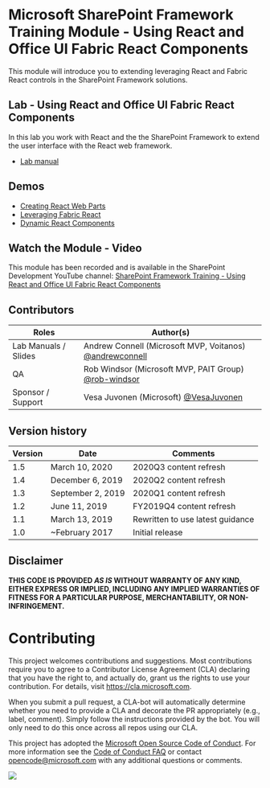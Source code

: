 # Microsoft SharePoint Framework Training Module - Using React and Office UI Fabric React Components

This module will introduce you to extending leveraging React and Fabric React controls in the SharePoint Framework solutions.

## Lab - Using React and Office UI Fabric React Components

In this lab you work with React and the the SharePoint Framework to extend the user interface with the React web framework.

- [Lab manual](./Lab.md)

## Demos

- [Creating React Web Parts](./Demos/01-webpart)
- [Leveraging Fabric React](./Demos/02-fabricreact)
- [Dynamic React Components](./Demos/03-dynamic-webpart)

## Watch the Module - Video

This module has been recorded and is available in the SharePoint Development YouTube channel: [SharePoint Framework Training - Using React and Office UI Fabric React Components](https://www.youtube.com/watch?v=TlSGdDZmrTM)

## Contributors

|        Roles         |                                       Author(s)                                       |
| -------------------- | ------------------------------------------------------------------------------------- |
| Lab Manuals / Slides | Andrew Connell (Microsoft MVP, Voitanos) [@andrewconnell](//github.com/andrewconnell) |
| QA                   | Rob Windsor (Microsoft MVP, PAIT Group) [@rob-windsor](//github.com/rob-windsor)      |
| Sponsor / Support    | Vesa Juvonen (Microsoft) [@VesaJuvonen](//github.com/VesaJuvonen)                     |

## Version history

| Version |       Date        |             Comments             |
| ------- | ----------------- | -------------------------------- |
| 1.5     | March 10, 2020    | 2020Q3 content refresh           |
| 1.4     | December 6, 2019  | 2020Q2 content refresh           |
| 1.3     | September 2, 2019 | 2020Q1 content refresh           |
| 1.2     | June 11, 2019     | FY2019Q4 content refresh         |
| 1.1     | March 13, 2019    | Rewritten to use latest guidance |
| 1.0     | ~February 2017    | Initial release                  |

## Disclaimer

**THIS CODE IS PROVIDED _AS IS_ WITHOUT WARRANTY OF ANY KIND, EITHER EXPRESS OR IMPLIED, INCLUDING ANY IMPLIED WARRANTIES OF FITNESS FOR A PARTICULAR PURPOSE, MERCHANTABILITY, OR NON-INFRINGEMENT.**

# Contributing

This project welcomes contributions and suggestions. Most contributions require you to agree to a
Contributor License Agreement (CLA) declaring that you have the right to, and actually do, grant us
the rights to use your contribution. For details, visit https://cla.microsoft.com.

When you submit a pull request, a CLA-bot will automatically determine whether you need to provide
a CLA and decorate the PR appropriately (e.g., label, comment). Simply follow the instructions
provided by the bot. You will only need to do this once across all repos using our CLA.

This project has adopted the [Microsoft Open Source Code of Conduct](https://opensource.microsoft.com/codeofconduct/).
For more information see the [Code of Conduct FAQ](https://opensource.microsoft.com/codeofconduct/faq/) or
contact [opencode@microsoft.com](mailto:opencode@microsoft.com) with any additional questions or comments.

<img src="https://telemetry.sharepointpnp.com/sp-dev-training-spfx-react-fabric" />
